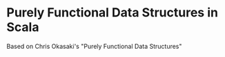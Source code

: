 Purely Functional Data Structures in Scala
========================================


Based on Chris Okasaki's "Purely Functional Data Structures"